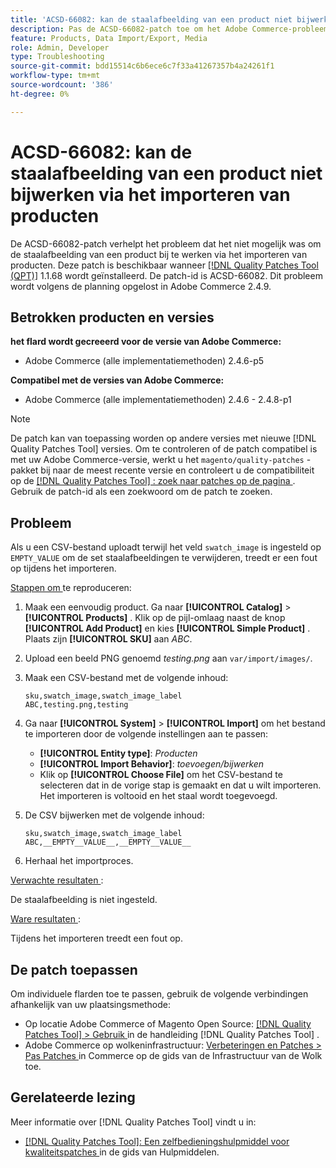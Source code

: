 ```yaml
---
title: 'ACSD-66082: kan de staalafbeelding van een product niet bijwerken via het importeren van producten'
description: Pas de ACSD-66082-patch toe om het Adobe Commerce-probleem te verhelpen, waarbij het uploaden van een CSV-bestand met het veld swatch_image ingesteld op EMPTY_VALUE naar ongeordende staalafbeeldingen ertoe leidt dat het importproces mislukt.
feature: Products, Data Import/Export, Media
role: Admin, Developer
type: Troubleshooting
source-git-commit: bdd15514c6b6ece6c7f33a41267357b4a24261f1
workflow-type: tm+mt
source-wordcount: '386'
ht-degree: 0%

---
```



# ACSD-66082: kan de staalafbeelding van een product niet bijwerken via het importeren van producten

De ACSD-66082-patch verhelpt het probleem dat het niet mogelijk was om de staalafbeelding van een product bij te werken via het importeren van producten. Deze patch is beschikbaar wanneer [[!DNL Quality Patches Tool (QPT)]](/help/tools/quality-patches-tool/quality-patches-tool-to-self-serve-quality-patches.md) 1.1.68 wordt geïnstalleerd. De patch-id is ACSD-66082. Dit probleem wordt volgens de planning opgelost in Adobe Commerce 2.4.9.

## Betrokken producten en versies

**het flard wordt gecreeerd voor de versie van Adobe Commerce:**

* Adobe Commerce (alle implementatiemethoden) 2.4.6-p5

**Compatibel met de versies van Adobe Commerce:**

* Adobe Commerce (alle implementatiemethoden) 2.4.6 - 2.4.8-p1

>[!NOTE]
>
>De patch kan van toepassing worden op andere versies met nieuwe [!DNL Quality Patches Tool] versies. Om te controleren of de patch compatibel is met uw Adobe Commerce-versie, werkt u het `magento/quality-patches` -pakket bij naar de meest recente versie en controleert u de compatibiliteit op de [[!DNL Quality Patches Tool] : zoek naar patches op de pagina ](https://experienceleague.adobe.com/tools/commerce-quality-patches/index.html?lang=nl-NL) . Gebruik de patch-id als een zoekwoord om de patch te zoeken.

## Probleem

Als u een CSV-bestand uploadt terwijl het veld `swatch_image` is ingesteld op `EMPTY_VALUE` om de set staalafbeeldingen te verwijderen, treedt er een fout op tijdens het importeren.

<u> Stappen om </u> te reproduceren:

1. Maak een eenvoudig product. Ga naar **[!UICONTROL Catalog]** > **[!UICONTROL Products]** . Klik op de pijl-omlaag naast de knop **[!UICONTROL Add Product]** en kies **[!UICONTROL Simple Product]** . Plaats zijn **[!UICONTROL SKU]** aan *ABC*.
1. Upload een beeld PNG genoemd *testing.png* aan `var/import/images/`.
1. Maak een CSV-bestand met de volgende inhoud:

   ```
   sku,swatch_image,swatch_image_label
   ABC,testing.png,testing
   ```

1. Ga naar **[!UICONTROL System]** > **[!UICONTROL Import]** om het bestand te importeren door de volgende instellingen aan te passen:
   * **[!UICONTROL Entity type]**: *Producten*
   * **[!UICONTROL Import Behavior]**: *toevoegen/bijwerken*
   * Klik op **[!UICONTROL Choose File]** om het CSV-bestand te selecteren dat in de vorige stap is gemaakt en dat u wilt importeren. Het importeren is voltooid en het staal wordt toegevoegd.
1. De CSV bijwerken met de volgende inhoud:

   ```
   sku,swatch_image,swatch_image_label
   ABC,__EMPTY__VALUE__,__EMPTY__VALUE__
   ```

1. Herhaal het importproces.

<u> Verwachte resultaten </u>:

De staalafbeelding is niet ingesteld.

<u> Ware resultaten </u>:

Tijdens het importeren treedt een fout op.

## De patch toepassen

Om individuele flarden toe te passen, gebruik de volgende verbindingen afhankelijk van uw plaatsingsmethode:

* Op locatie Adobe Commerce of Magento Open Source: [[!DNL Quality Patches Tool] > Gebruik ](/help/tools/quality-patches-tool/usage.md) in de handleiding [!DNL Quality Patches Tool] .
* Adobe Commerce op wolkeninfrastructuur: [ Verbeteringen en Patches > Pas Patches ](https://experienceleague.adobe.com/docs/commerce-cloud-service/user-guide/develop/upgrade/apply-patches.html?lang=nl-NL) in Commerce op de gids van de Infrastructuur van de Wolk toe.

## Gerelateerde lezing

Meer informatie over [!DNL Quality Patches Tool] vindt u in:

* [[!DNL Quality Patches Tool]: Een zelfbedieningshulpmiddel voor kwaliteitspatches ](/help/tools/quality-patches-tool/quality-patches-tool-to-self-serve-quality-patches.md) in de gids van Hulpmiddelen.
